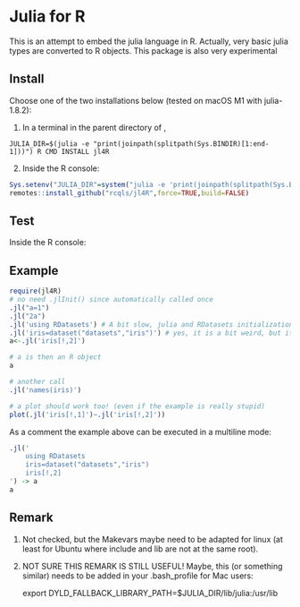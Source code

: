 # Julia for R

This is an attempt to embed the julia language in R. Actually, very basic julia types are converted to R objects. This package is also very experimental


## Install

Choose one of the two installations below (tested on macOS M1 with julia-1.8.2):

1) In a terminal in the parent directory of ,

```{bash}
JULIA_DIR=$(julia -e "print(joinpath(splitpath(Sys.BINDIR)[1:end-1]))") R CMD INSTALL jl4R
```

2) Inside the R console:

```{.R execute="false"}
Sys.setenv("JULIA_DIR"=system("julia -e 'print(joinpath(splitpath(Sys.BINDIR)[1:end-1]))'",intern=TRUE))
remotes::install_github("rcqls/jl4R",force=TRUE,build=FALSE)
```

## Test

Inside the R console:
## Example
```{.R execute="false"}
require(jl4R)
# no need .jlInit() since automatically called once
.jl("a=1")
.jl("2a")
.jl('using RDatasets') # A bit slow, julia and RDatasets initializations
.jl('iris=dataset("datasets","iris")') # yes, it is a bit weird, but it is for testing!
a<-.jl('iris[!,2]')

# a is then an R object
a

# another call
.jl('names(iris)')

# a plot should work too! (even if the example is really stupid)
plot(.jl('iris[!,1]')~.jl('iris[!,2]'))
```
As a comment the example above can be executed in a multiline mode:
```{.R execute="false"}
.jl('
	using RDatasets
	iris=dataset("datasets","iris")
	iris[!,2]
') -> a
a
```

## Remark

1. Not checked, but the Makevars maybe need to be adapted for linux (at least for Ubuntu where include and lib are not at the same root).

1. NOT SURE THIS REMARK IS STILL USEFUL! Maybe, this (or something similar) needs to be added in your .bash_profile for Mac users:

	export DYLD_FALLBACK_LIBRARY_PATH=$JULIA_DIR/lib/julia:/usr/lib

